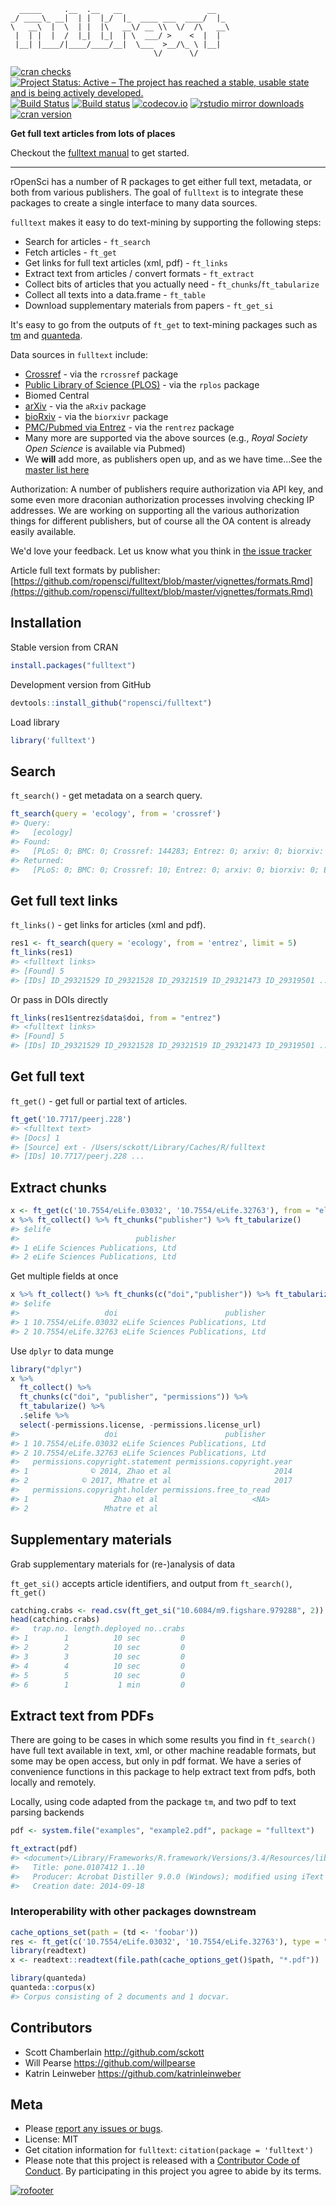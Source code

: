 

```
  _____     .__  .__   __                   __
_/ ____\_ __|  | |  |_/  |_  ____ ___  ____/  |_
\   __\  |  \  | |  |\   __\/ __ \\  \/  /\   __\
 |  | |  |  /  |_|  |_|  | \  ___/ >    <  |  |
 |__| |____/|____/____/__|  \___  >__/\_ \ |__|
                                \/      \/
```

[![cran checks](https://cranchecks.info/badges/worst/fulltext)](https://cranchecks.info/pkgs/fulltext)
[![Project Status: Active – The project has reached a stable, usable state and is being actively developed.](http://www.repostatus.org/badges/latest/active.svg)](http://www.repostatus.org/#active)
[![Build Status](https://api.travis-ci.org/ropensci/fulltext.svg)](https://travis-ci.org/ropensci/fulltext)
[![Build status](https://ci.appveyor.com/api/projects/status/y487h3ec5wc2s20m/branch/master?svg=true)](https://ci.appveyor.com/project/sckott/fulltext/branch/master)
[![codecov.io](https://codecov.io/github/ropensci/fulltext/coverage.svg?branch=master)](https://codecov.io/github/ropensci/fulltext?branch=master)
[![rstudio mirror downloads](http://cranlogs.r-pkg.org/badges/fulltext)](https://github.com/metacran/cranlogs.app)
[![cran version](http://www.r-pkg.org/badges/version/fulltext)](https://cran.r-project.org/package=fulltext)

__Get full text articles from lots of places__

Checkout the [fulltext manual](https://ropensci.github.io/fulltext-book/) to get started.

-----

rOpenSci has a number of R packages to get either full text, metadata, or both from various publishers. The goal of `fulltext` is to integrate these packages to create a single interface to many data sources.

`fulltext` makes it easy to do text-mining by supporting the following steps:

* Search for articles - `ft_search`
* Fetch articles - `ft_get`
* Get links for full text articles (xml, pdf) - `ft_links`
* Extract text from articles / convert formats - `ft_extract`
* Collect bits of articles that you actually need - `ft_chunks`/`ft_tabularize`
* Collect all texts into a data.frame - `ft_table`
* Download supplementary materials from papers - `ft_get_si`

It's easy to go from the outputs of `ft_get` to text-mining packages such as 
[tm](https://cran.r-project.org/package=tm) and 
[quanteda](https://cran.r-project.org/package=quanteda).

Data sources in `fulltext` include:

* [Crossref](http://www.crossref.org/) - via the `rcrossref` package
* [Public Library of Science (PLOS)](https://www.plos.org/) - via the `rplos` package
* Biomed Central
* [arXiv](https://arxiv.org) - via the `aRxiv` package
* [bioRxiv](http://biorxiv.org/) - via the `biorxivr` package
* [PMC/Pubmed via Entrez](http://www.ncbi.nlm.nih.gov/) - via the `rentrez` package
* Many more are supported via the above sources (e.g., _Royal Society Open Science_ is
available via Pubmed)
* We __will__ add more, as publishers open up, and as we have time...See the [master list here](https://github.com/ropensci/fulltext/issues/4#issuecomment-52376743)

Authorization: A number of publishers require authorization via API key, and some even more
draconian authorization processes involving checking IP addresses. We are working on supporting
all the various authorization things for different publishers, but of course all the OA content
is already easily available.

We'd love your feedback. Let us know what you think in [the issue tracker](https://github.com/ropensci/fulltext/issues)

Article full text formats by publisher:  [https://github.com/ropensci/fulltext/blob/master/vignettes/formats.Rmd](https://github.com/ropensci/fulltext/blob/master/vignettes/formats.Rmd)

## Installation

Stable version from CRAN


```r
install.packages("fulltext")
```

Development version from GitHub


```r
devtools::install_github("ropensci/fulltext")
```

Load library


```r
library('fulltext')
```

## Search

`ft_search()` - get metadata on a search query.


```r
ft_search(query = 'ecology', from = 'crossref')
#> Query:
#>   [ecology] 
#> Found:
#>   [PLoS: 0; BMC: 0; Crossref: 144283; Entrez: 0; arxiv: 0; biorxiv: 0; Europe PMC: 0; Scopus: 0; Microsoft: 0] 
#> Returned:
#>   [PLoS: 0; BMC: 0; Crossref: 10; Entrez: 0; arxiv: 0; biorxiv: 0; Europe PMC: 0; Scopus: 0; Microsoft: 0]
```

## Get full text links

`ft_links()` - get links for articles (xml and pdf).


```r
res1 <- ft_search(query = 'ecology', from = 'entrez', limit = 5)
ft_links(res1)
#> <fulltext links>
#> [Found] 5 
#> [IDs] ID_29321529 ID_29321528 ID_29321519 ID_29321473 ID_29319501 ...
```

Or pass in DOIs directly


```r
ft_links(res1$entrez$data$doi, from = "entrez")
#> <fulltext links>
#> [Found] 5 
#> [IDs] ID_29321529 ID_29321528 ID_29321519 ID_29321473 ID_29319501 ...
```

## Get full text

`ft_get()` - get full or partial text of articles.


```r
ft_get('10.7717/peerj.228')
#> <fulltext text>
#> [Docs] 1 
#> [Source] ext - /Users/sckott/Library/Caches/R/fulltext 
#> [IDs] 10.7717/peerj.228 ...
```

## Extract chunks


```r
x <- ft_get(c('10.7554/eLife.03032', '10.7554/eLife.32763'), from = "elife")
x %>% ft_collect() %>% ft_chunks("publisher") %>% ft_tabularize()
#> $elife
#>                          publisher
#> 1 eLife Sciences Publications, Ltd
#> 2 eLife Sciences Publications, Ltd
```

Get multiple fields at once


```r
x %>% ft_collect() %>% ft_chunks(c("doi","publisher")) %>% ft_tabularize()
#> $elife
#>                   doi                        publisher
#> 1 10.7554/eLife.03032 eLife Sciences Publications, Ltd
#> 2 10.7554/eLife.32763 eLife Sciences Publications, Ltd
```

Use `dplyr` to data munge


```r
library("dplyr")
x %>%
  ft_collect() %>% 
  ft_chunks(c("doi", "publisher", "permissions")) %>%
  ft_tabularize() %>%
  .$elife %>%
  select(-permissions.license, -permissions.license_url)
#>                   doi                        publisher
#> 1 10.7554/eLife.03032 eLife Sciences Publications, Ltd
#> 2 10.7554/eLife.32763 eLife Sciences Publications, Ltd
#>   permissions.copyright.statement permissions.copyright.year
#> 1              © 2014, Zhao et al                       2014
#> 2            © 2017, Mhatre et al                       2017
#>   permissions.copyright.holder permissions.free_to_read
#> 1                   Zhao et al                     <NA>
#> 2                 Mhatre et al
```

## Supplementary materials

Grab supplementary materials for (re-)analysis of data

`ft_get_si()` accepts article identifiers, and output from `ft_search()`, `ft_get()`


```r
catching.crabs <- read.csv(ft_get_si("10.6084/m9.figshare.979288", 2))
head(catching.crabs)
#>   trap.no. length.deployed no..crabs
#> 1        1          10 sec         0
#> 2        2          10 sec         0
#> 3        3          10 sec         0
#> 4        4          10 sec         0
#> 5        5          10 sec         0
#> 6        1           1 min         0
```

## Extract text from PDFs

There are going to be cases in which some results you find in `ft_search()` have full text available in text, xml, or other machine readable formats, but some may be open access, but only in pdf format. We have a series of convenience functions in this package to help extract text from pdfs, both locally and remotely.

Locally, using code adapted from the package `tm`, and two pdf to text parsing backends


```r
pdf <- system.file("examples", "example2.pdf", package = "fulltext")
```


```r
ft_extract(pdf)
#> <document>/Library/Frameworks/R.framework/Versions/3.4/Resources/library/fulltext/examples/example2.pdf
#>   Title: pone.0107412 1..10
#>   Producer: Acrobat Distiller 9.0.0 (Windows); modified using iText 5.0.3 (c) 1T3XT BVBA
#>   Creation date: 2014-09-18
```

### Interoperability with other packages downstream


```r
cache_options_set(path = (td <- 'foobar'))
res <- ft_get(c('10.7554/eLife.03032', '10.7554/eLife.32763'), type = "pdf")
library(readtext)
x <- readtext::readtext(file.path(cache_options_get()$path, "*.pdf"))
```


```r
library(quanteda)
quanteda::corpus(x)
#> Corpus consisting of 2 documents and 1 docvar.
```

## Contributors

* Scott Chamberlain <http://github.com/sckott>
* Will Pearse <https://github.com/willpearse>
* Katrin Leinweber <https://github.com/katrinleinweber>

## Meta

* Please [report any issues or bugs](https://github.com/ropensci/fulltext/issues).
* License: MIT
* Get citation information for `fulltext`: `citation(package = 'fulltext')`
* Please note that this project is released with a [Contributor Code of Conduct](CODE_OF_CONDUCT.md). By participating in this project you agree to abide by its terms.

[![rofooter](https://ropensci.org/public_images/github_footer.png)](https://ropensci.org)
